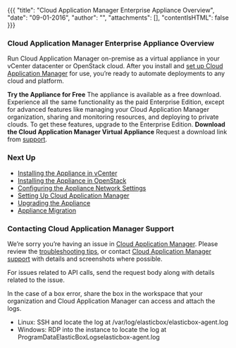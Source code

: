 {{{
"title": "Cloud Application Manager Enterprise Appliance Overview",
"date": "09-01-2016",
"author": "",
"attachments": [],
"contentIsHTML": false
}}}

### Cloud Application Manager Enterprise Appliance Overview
Run Cloud Application Manager on-premise as a virtual appliance in your vCenter datacenter or OpenStack cloud. After you install and [set up Cloud Application Manager](./appliance-initialsetup.md) for use, you’re ready to automate deployments to any cloud and platform.

**Try the Appliance for Free**
The appliance is available as a free download. Experience all the same functionality as the paid Enterprise Edition, except for advanced features like managing your Cloud Application Manager organization, sharing and monitoring resources, and deploying to private clouds. To get these features, upgrade to the Enterprise Edition.
**Download the Cloud Application Manager Virtual Appliance**
Request a download link from [support](mailto:cloudsupport@centurylink.com).

### Next Up
* [Installing the Appliance in vCenter](./appliance-vsphere.md)
* [Installing the Appliance in OpenStack](./appliance-openstack.md)
* [Configuring the Appliance Network Settings](./appliance-networking.md)
* [Setting Up Cloud Application Manager](./appliance-initialsetup.md)
* [Upgrading the Appliance](./appliance-upgrading.md)
* [Appliance Migration](./appliance-migration.md)

### Contacting Cloud Application Manager Support

We’re sorry you’re having an issue in [Cloud Application Manager](https://www.ctl.io/cloud-application-manager/). Please review the [troubleshooting tips](..Troubleshooting/troubleshooting-tips.md), or contact [Cloud Application Manager support](mailto:cloudsupport@centurylink.com) with details and screenshots where possible.

For issues related to API calls, send the request body along with details related to the issue.

In the case of a box error, share the box in the workspace that your organization and Cloud Application Manager can access and attach the logs.
* Linux: SSH and locate the log at /var/log/elasticbox/elasticbox-agent.log
* Windows: RDP into the instance to locate the log at ProgramDataElasticBoxLogselasticbox-agent.log
